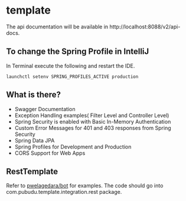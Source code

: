# template

The api documentation will be available in http://localhost:8088/v2/api-docs.
    
## To change the Spring Profile in IntelliJ 
In Terminal execute the following and restart the IDE.
```
launchctl setenv SPRING_PROFILES_ACTIVE production
```

## What is there?
* Swagger Documentation
* Exception Handling examples( Filter Level and Controller Level)
* Spring Security is enabled with Basic In-Memory Authentication
* Custom Error Messages for 401 and 403 responses from Spring Security
* Spring Data JPA
* Spring Profiles for Development and Production
* CORS Support for Web Apps
  
## RestTemplate 
Refer to [pwelagedara/bot](https://github.com/pwelagedara/bot) for examples. The code should go into com.pubudu.template.integration.rest package.